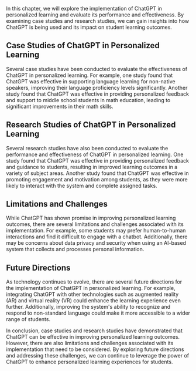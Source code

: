 

In this chapter, we will explore the implementation of ChatGPT in personalized learning and evaluate its performance and effectiveness. By examining case studies and research studies, we can gain insights into how ChatGPT is being used and its impact on student learning outcomes.

Case Studies of ChatGPT in Personalized Learning
------------------------------------------------

Several case studies have been conducted to evaluate the effectiveness of ChatGPT in personalized learning. For example, one study found that ChatGPT was effective in supporting language learning for non-native speakers, improving their language proficiency levels significantly. Another study found that ChatGPT was effective in providing personalized feedback and support to middle school students in math education, leading to significant improvements in their math skills.

Research Studies of ChatGPT in Personalized Learning
----------------------------------------------------

Several research studies have also been conducted to evaluate the performance and effectiveness of ChatGPT in personalized learning. One study found that ChatGPT was effective in providing personalized feedback and guidance to students, resulting in improved learning outcomes in a variety of subject areas. Another study found that ChatGPT was effective in promoting engagement and motivation among students, as they were more likely to interact with the system and complete assigned tasks.

Limitations and Challenges
--------------------------

While ChatGPT has shown promise in improving personalized learning outcomes, there are several limitations and challenges associated with its implementation. For example, some students may prefer human-to-human interactions and find it difficult to engage with a chatbot. Additionally, there may be concerns about data privacy and security when using an AI-based system that collects and processes personal information.

Future Directions
-----------------

As technology continues to evolve, there are several future directions for the implementation of ChatGPT in personalized learning. For example, integrating ChatGPT with other technologies such as augmented reality (AR) and virtual reality (VR) could enhance the learning experience even further. Additionally, improving the system's ability to recognize and respond to non-standard language could make it more accessible to a wider range of students.

In conclusion, case studies and research studies have demonstrated that ChatGPT can be effective in improving personalized learning outcomes. However, there are also limitations and challenges associated with its implementation that need to be considered. By exploring future directions and addressing these challenges, we can continue to leverage the power of ChatGPT to enhance personalized learning experiences for students.
